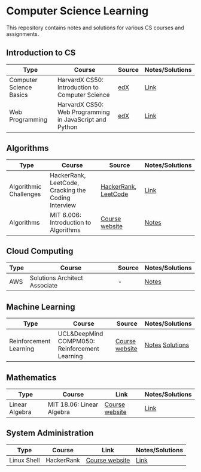 # Computer Science Learning  
This repository contains notes and solutions for various CS courses and assignments.  
  
## Introduction to CS  
| Type | Course | Source | Notes/Solutions |
| -- | -- | -- |  -- |
| Computer Science Basics | HarvardX CS50: Introduction to Computer Science | [edX](https://www.edx.org/course/cs50s-introduction-computer-science-harvardx-cs50x) | [Link](https://github.com/bartkowiaktomasz/harvardx-cs50) |
| Web Programming | HarvardX CS50: Web Programming in JavaScript and Python | [edX](https://www.edx.org/course/cs50s-web-programming-with-python-and-javascript) | [Link](https://github.com/bartkowiaktomasz/harvardx-cs50-web-programming) |

## Algorithms
| Type | Course | Source | Notes/Solutions |
| -- | -- | -- |  -- |
| Algorithmic Challenges | HackerRank, LeetCode, Cracking the Coding Interview | [HackerRank](https://www.hackerrank.com/interview/interview-preparation-kit), [LeetCode](https://leetcode.com/problemset/top-interview-questions/) | [Link](https://github.com/bartkowiaktomasz/algorithmic-challenges) |
| Algorithms | MIT 6.006: Introduction to Algorithms | [Course website](https://ocw.mit.edu/courses/electrical-engineering-and-computer-science/6-006-introduction-to-algorithms-fall-2011/index.htm) | [Notes](MIT%206%20006%20-%20Introduction%20to%20Algorithms) |


## Cloud Computing
| Type | Course | Source | Notes/Solutions |
| -- | -- | -- |  -- |
| AWS  | Solutions Architect Associate | - | [Notes](AWS%20Certified%20Solutions%20Architect) |


## Machine Learning
| Type | Course | Source | Notes/Solutions |  
| -- | -- | -- |  -- |
| Reinforcement Learning | UCL&DeepMind COMPM050: Reinforcement Learning | [Course website](http://www0.cs.ucl.ac.uk/staff/d.silver/web/Teaching.html) | [Notes](UCL%20and%20DeepMind%20COMPM050%20-%20Reinforcement%20Learning/UCL_Deepmind_COMPM050_Reinforcement_Learning_notes.pdf) [Solutions](UCL%20and%20DeepMind%20COMPM050%20-%20Reinforcement%20Learning)


## Mathematics
| Type | Course | Link | Notes/Solutions |  
| -- | -- | -- |  -- |
| Linear Algebra | MIT 18.06: Linear Algebra | [Course website](https://ocw.mit.edu/courses/mathematics/18-06-linear-algebra-spring-2010/video-lectures/) | [Link](MIT%2018%2006%20-%20Linear%20Algebra)


## System Administration
| Type | Course | Link | Notes/Solutions |  
| -- | -- | -- |  -- |
| Linux Shell | HackerRank | [Course website](https://www.hackerrank.com/domains/shell) | [Link](https://github.com/bartkowiaktomasz/algorithmic-challenges/tree/master/HackerRank%20-%20Linux%20Shell)
